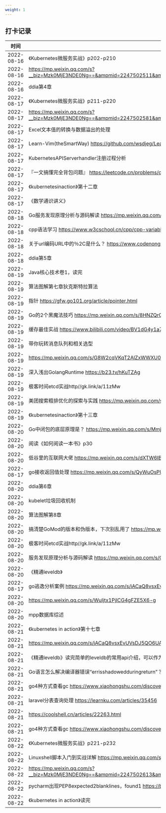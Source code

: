 ```yaml
---
weight: 1
---
```


## 打卡记录
| 时间  |  内容  |
| ---- | ---- |
| 2022-08-16 |《Kubernetes微服务实战》p202-p210|
| 2022-08-16 |https://mp.weixin.qq.com/s?__biz=Mzk0MjE3NDE0Ng==&ampmid=2247502511&ampidx=1&ampsn=eacddbb11dd2402c561a611f708ee045&ampchksm=c2c5b002f5b23914ccd645d94bdc59e0322776f71f41e6744fddeca2bfa027d12a25ec6bfc8a&ampscene=178&ampcur_album_id=2123743679373688834#rd|
| 2022-08-16 |ddia第4章|
| 2022-08-17 |《Kubernetes微服务实战》p211-p220|
| 2022-08-17 |https://mp.weixin.qq.com/s?__biz=Mzk0MjE3NDE0Ng==&ampmid=2247502581&ampidx=1&ampsn=df3f2c19ce511ac24145091892f47837&ampchksm=c2c5b058f5b2394ee095d679071b43c23853dc86d5cfd4cc961568643110ab734f635b899984&ampscene=178&ampcur_album_id=2123743679373688834#rd|
| 2022-08-17 |Excel文本值的转换与数据溢出的处理|
| 2022-08-17 |Learn-Vim(theSmartWay) https://github.com/wsdjeg/Learn-Vim_zh_cn|
| 2022-08-17 |KubernetesAPIServerhandler注册过程分析|
| 2022-08-17 |『一文搞懂完全背包问题』 https://leetcode.cn/problems/coin-change/solution/by-flix-su7s/|
| 2022-08-17 |《kubernetesinaction》第十二章|
| 2022-08-17 |《数学通识讲义》|
| 2022-08-18 |Go服务发现原理分析与源码解读 https://mp.weixin.qq.com/s/CPi_sPaTUR1JYl7NEybFhQ|
| 2022-08-18 |cpp语法学习 https://www.w3cschool.cn/cpp/cpp-variable-scope.html|
| 2022-08-18 |关于url编码URL中的％2C是什么？ https://www.codenong.com/6182356/|
| 2022-08-18 |ddia第5章|
| 2022-08-19 |Java核心技术卷1，读完|
| 2022-08-19 |算法图解第七章狄克斯特拉算法|
| 2022-08-19 |指针 https://gfw.go101.org/article/pointer.html|
| 2022-08-19 |Go的2个黑魔法技巧 https://mp.weixin.qq.com/s/8HNZQrQ2oqMB2fAYbmH2Ow|
| 2022-08-19 |缓存最佳实战 https://www.bilibili.com/video/BV1dG4y1a795?spm_id_from=333.1007.tianma.1-3-3.click&ampvd_source=a7f5dd560b68d42944599c5682c110a0|
| 2022-08-19 |带你玩转消息队列和相关选型|
| 2022-08-19 |https://mp.weixin.qq.com/s/G8W2cqVKqT2AlZxWWXU0Rw|
| 2022-08-19 |深入浅出GolangRuntime https://b23.tv/hKuTZAg|
| 2022-08-19 |极客时间etcd实战http//gk.link/a/11zMw|
| 2022-08-19 |美团搜索粗排优化的探索与实践 https://mp.weixin.qq.com/s/u3sw_PatpwkFC0AtkssmPA|
| 2022-08-19 |《kubernetesinaction》第十三章|
| 2022-08-20 |Go中闭包的底层原理是？ https://mp.weixin.qq.com/s/Mmj6jJkuQMIf5SGEi_pBaQ|
| 2022-08-20 |阅读《如何阅读一本书》p30|
| 2022-08-20 |低谷里的互联网大佬 https://mp.weixin.qq.com/s/dXTW6IBEh0k_YGjd6H9HuA|
| 2022-08-17 |go接收返回值处理 https://mp.weixin.qq.com/s/QyWuOsPUFq7XqvIbnBJP_A|
| 2022-08-20 |ddia第6章|
| 2022-08-20 |kubelet垃圾回收机制|
| 2022-08-20 |算法图解第8章|
| 2022-08-20 |搞清楚GoMod的版本和伪版本，下次别乱用了 https://mp.weixin.qq.com/s/iGyfXH1vJ2gaiIk4cz9_tA|
| 2022-08-20 |极客时间etcd实战http//gk.link/a/11zMw|
| 2022-08-20 |服务发现原理分析与源码解读 https://mp.weixin.qq.com/s/CPi_sPaTUR1JYl7NEybFhQ|
| 2022-08-20 |《精通leveldb》|
| 2022-08-17 |go逃逸分析案例 https://mp.weixin.qq.com/s/iACaQ8vsxEvUVsDJ5QO6UA|
| 2022-08-20 |https://mp.weixin.qq.com/s/WuIjtx1PjICG4gFZE5X6-g|
| 2022-08-20 |mpp数据库综述|
| 2022-08-21 |《kubernetes in action》第十七章|
| 2022-08-21 |https://mp.weixin.qq.com/s/iACaQ8vsxEvUVsDJ5QO6UA|
| 2022-08-21 |《精通leveldb》读完简单的leveldb的常用api介绍，可以作为一个入门参考资料的补充。|
| 2022-08-21 |Go语言怎么解决编译器错误“errisshadowedduringreturn”？ https://mp.weixin.qq.com/s/kGC1X5DQ7eQAdn70ZhElNw|
| 2022-08-21 |go4种方式查看gc https://www.xiaohongshu.com/discovery/item/62824f6e00000000210396bd|
| 2022-08-21 |laravel分表查询处理 https://learnku.com/articles/35456|
| 2022-08-21 |https://coolshell.cn/articles/22263.html|
| 2022-08-21 |go4种方式查看gc https://www.xiaohongshu.com/discovery/item/62824f6e00000000210396bd|
| 2022-08-22 |《Kubernetes微服务实战》p221-p232|
| 2022-08-22 |Linuxshell脚本入门到实战详解 https://mp.weixin.qq.com/s/y5994jaOFtyS6FDoDAo_dA|
| 2022-08-22 |https://mp.weixin.qq.com/s?__biz=Mzk0MjE3NDE0Ng==&ampmid=2247502613&ampidx=1&ampsn=d7e85595323d3de138e5ac52bf8e61dd&ampchksm=c2c5b1b8f5b238ae8785f45bf83434839689e7e5a697026d9ebde5738f11a83c4379a16c349f&ampscene=178&ampcur_album_id=2123743679373688834#rd|
| 2022-08-22 |pycharm出现PEP8expected2blanklines，found1 https://blog.csdn.net/junruitian/article/details/86988908|
| 2022-08-22 |《kubernetes in action》读完|

